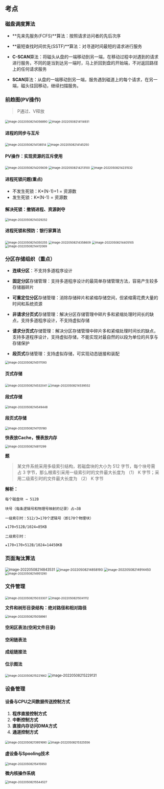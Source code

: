 ## 考点

### 磁盘调度算法

* **先来先服务(FCFS)**算法：按照请求访问者的先后次序

* **最短查找时间优先(SSTF)**算法：对寻道时间最短的请求进行服务

* **C-SCAN**算法：将磁头从盘的一端移动到另一端，在移动过程中对遇到的请求进行服务，不同的是当到达另一端时，马上折回到盘的开始端，不对返回路径上的任何请求服务

* **SCAN**算法：从盘的一端移动到另一端，服务遇到磁道上的每个请求，在另一端，磁头往回移动，继续扫描服务。



### 前趋图(PV操作)

> P通过、V释放

<img src="../assets/软件设计师/image-20220508214056890.png" alt="image-20220508214056890" style="zoom:67%;" />

<img src="../assets/软件设计师/image-20220508214114931.png" alt="image-20220508214114931" style="zoom:67%;" />

#### 进程的同步与互斥

<img src="../assets/软件设计师/image-20220508214138514.png" alt="image-20220508214138514" style="zoom:67%;" />

<img src="../assets/软件设计师/image-20220508214145250.png" alt="image-20220508214145250" style="zoom:67%;" />

#### PV操作：实现资源的互斥使用

<img src="../assets/软件设计师/image-20220508214205639.png" alt="image-20220508214205639" style="zoom:67%;" />

<img src="../assets/软件设计师/image-20220508214213100.png" alt="image-20220508214213100" style="zoom:67%;" />

<img src="../assets/软件设计师/image-20220508214231532.png" alt="image-20220508214231532" style="zoom:67%;" />

#### 进程死锁问题(重点)

- 不发生死锁：K*(N-1)+1 = 资源数
- 发生死锁：K*(N-1) = 资源数

#### 解决死锁：撤销进程、资源剥夺

<img src="../assets/软件设计师/image-20220508214329252.png" alt="image-20220508214329252" style="zoom:67%;" />

#### 进程死锁和预防：银行家算法

<img src="../assets/软件设计师/image-20220508214350255.png" alt="image-20220508214350255" style="zoom:67%;" />

<img src="../assets/软件设计师/image-20220508214358609.png" alt="image-20220508214358609" style="zoom:67%;" />

<img src="../assets/软件设计师/image-20220508214405105.png" alt="image-20220508214405105" style="zoom:67%;" />

<img src="../assets/软件设计师/image-20220508214412069.png" alt="image-20220508214412069" style="zoom:67%;" />

### 分区存储组织（重点）

- **连续分区**：不支持多道程序设计
- **固定分区**存储管理：支持多道程序设计的最简单存储管理方法，容易产生较多存储器碎片
- **可重定位分区**存储管理：消除存储碎片和紧缩存储空间，但紧缩需花费大量的时间和系统资源
- **非请求分页式**存储管理：解决分区存储管理中碎片多和紧缩处理时间长的缺点，支持多道程序设计，不支持虚拟存储
- **请求分页式**存储管理：解决分区存储管理中碎片多和紧缩处理时间长的缺点，支持多道程序设计，支持虚拟存储，不能实现对最自然的以段为单位的共享与存储保护

- **段页式**存储管理：支持虚拟存储，可实现动态链接和装配

<img src="../assets/软件设计师/image-20220508214517093.png" alt="image-20220508214517093" style="zoom:67%;" />

#### 页式存储

<img src="../assets/软件设计师/image-20220508214532041.png" alt="image-20220508214532041" style="zoom:67%;" />

<img src="../assets/软件设计师/image-20220508214539552.png" alt="image-20220508214539552" style="zoom:67%;" />

#### 段式存储

<img src="../assets/软件设计师/image-20220508214549448.png" alt="image-20220508214549448" style="zoom:67%;" />

#### 段页式存储

<img src="../assets/软件设计师/image-20220508214705180.png" alt="image-20220508214705180" style="zoom:67%;" />

**快表放Cache，慢表放内存**

<img src="../assets/软件设计师/image-20220508214811299.png" alt="image-20220508214811299" style="zoom:67%;" />

**题**

> 某文件系统采用多级索引结构，若磁盘块的大小为 512 字节，每个块号需占 3 字节，那么根索引采用一级索引时的文件最大长度为 （1） K 字节；采用二级索引时的文件最大长度为 （2） K 字节

**解析：**

```
每个磁盘块 → 512B  

块号（每条逻辑号和物理号映射的记录）占→3B

一级索引时：512/3=170个逻辑号（即170个物理块）

★170×512B/1024=85KB

二级索引时：

★170×170×512B/1024=14450KB
```

### 页面淘汰算法

<img src="../assets/软件设计师/image-20220508214843531.png" alt="image-20220508214843531" style="zoom: 80%;" />

<img src="../assets/软件设计师/image-20220508214858193.png" alt="image-20220508214858193" style="zoom:75%;" />

<img src="../assets/软件设计师/image-20220508214914450.png" alt="image-20220508214914450" style="zoom:75%;" />

<img src="../assets/软件设计师/image-20220508214951290.png" alt="image-20220508214951290" style="zoom:67%;" />

### 文件管理

<img src="../assets/软件设计师/image-20220508215033307.png" alt="image-20220508215033307" style="zoom:67%;" />

<img src="../assets/软件设计师/image-20220508215041112.png" alt="image-20220508215041112" style="zoom:67%;" />

**文件和树形目录结构：绝对路径和相对路径**

<img src="../assets/软件设计师/image-20220508215058961.png" alt="image-20220508215058961" style="zoom:67%;" />

#### 空闲区表法(空闲文件目录)

#### 空闲链表法

#### 成组链接法

#### 位示图法

<img src="../assets/软件设计师/image-20220508215221662.png" alt="image-20220508215221662" style="zoom:67%;" />

<img src="../assets/软件设计师/image-20220508215229131.png" alt="image-20220508215229131" style="zoom: 80%;" />

### 设备管理

#### 设备与CPU之间数据传送控制方式

1. **程序直接控制方式**
2. **中断控制方式**
3. **直接内存访问DMA方式**
4. **通道控制方式**

<img src="../assets/软件设计师/image-20220508213951690.png" alt="image-20220508213951690" style="zoom: 67%;" />

<img src="../assets/软件设计师/image-20220508215325556.png" alt="image-20220508215325556" style="zoom:67%;" />

#### 虚设备与Spooling技术

<img src="../assets/软件设计师/image-20220508215415950.png" alt="image-20220508215415950" style="zoom:67%;" />

**微内核操作系统**

<img src="../assets/软件设计师/image-20220508215544527.png" alt="image-20220508215544527" style="zoom:67%;" />